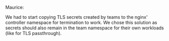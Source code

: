 Maurice:

We had to start copying TLS secrets created by teams to the nginx' controller namespace for termination to work. We chose this solution as secrets should also remain in the team namespace for their own workloads (like for TLS passthrough).
